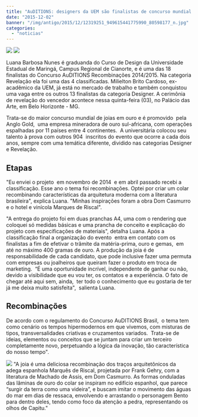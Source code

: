 ```yaml
---
title: "AuDITIONS: designers da UEM são finalistas de concurso mundial de joias"
date: "2015-12-02"
banner: "/img/antigo/2015/12/12319251_949615441775990_80598177_n.jpg"
categories: 
  - "noticias"
---
```



![](/img/antigo/2015/12/12319251_949615441775990_80598177_n.jpg)
![](/img/antigo/2015/12/10414381_673004352806329_3659317096655161676_n.jpg)

Luana Barbosa Nunes é graduanda do Curso de Design da Universidade Estadual de Maringá, Campus Regional de Cianorte, e é uma das 18 finalistas do Concurso AuDITIONS Recombinações 2014/2015. Na categoria Revelação ela foi uma das 4 classificadas. Milielton Brito Cardoso, ex-acadêmico da UEM, já está no mercado de trabalho e também conquistou uma vaga entre os outros 13 finalistas da categoria Designer. A cerimônia de revelação do vencedor acontece nessa quinta-feira (03), no Palácio das Arte, em Belo Horizonte - MG.

Trata-se do maior concurso mundial de joias em ouro e é promovido  pela Anglo Gold,  uma empresa mineradora de ouro sul-africana, com operações espalhadas por 11 países entre 4 continentes.  A universitária colocou seu talento à prova com outros 904  inscritos do evento que ocorre a cada dois anos, sempre com uma temática diferente, dividido nas categorias Designer e Revelação.

## Etapas

"Eu enviei o projeto  em novembro de 2014  e em abril passado recebi a classificação. Esse ano o tema foi recombinações. Optei por criar um colar   recombinando características da arquitetura moderna com a literatura brasileira", explica Luana. "Minhas inspirações foram a obra Dom Casmurro e o hotel e vinícola Marques de Riscal".

"A entrega do projeto foi em duas pranchas A4, uma com o rendering que coloquei só medidas básicas e uma prancha de conceito e explicação do projeto com especificações de materiais", detalha Luana. Após a classificação final a organização do evento  entra em contato com os finalistas a fim de efetivar o trâmite da matéria-prima, ouro e gemas,  em até no máximo 400 gramas de ouro. A produção da joia é de responsabilidade de cada candidato, que pode inclusive fazer uma permuta com empresas ou joalheiros que queiram fazer o produto em troca de marketing.  “É uma oportunidade incrível, independente de ganhar ou não, devido a visibilidade que eu vou ter, os contatos e a experiência. O fato de chegar até aqui sem, ainda,  ter todo o conhecimento que eu gostaria de ter já me deixa muito satisfeita",  salienta Luana.

## Recombinações 

De acordo com o regulamento do Concurso AuDITIONS Brasil,  o tema tem como cenário os tempos hipermodernos em que vivemos, com misturas de tipos, transversalidades criativas e cruzamentos variados.  Trata-se de ideias, elementos ou conceitos que se juntam para criar um terceiro completamente novo, perpetuando a lógica da inovação, tão característica do nosso tempo".


![](/img/antigo/2015/12/Luana.jpg) 
"A joia é uma deliciosa recombinação dos traços arquitetônicos da adega espanhola Marquês de Riscal, projetada por Frank Gehry, com a literatura de Machado de Assis, em Dom Casmurro. As formas onduladas das lâminas de ouro do colar se inspiram no edifício espanhol, que parece “surgir da terra como uma videira”, e buscam imitar o movimento das águas do mar em dias de ressaca, envolvendo e arrastando o personagem Bento para dentro deles, tendo como foco da atenção a pedra, representando os olhos de Capitu."
